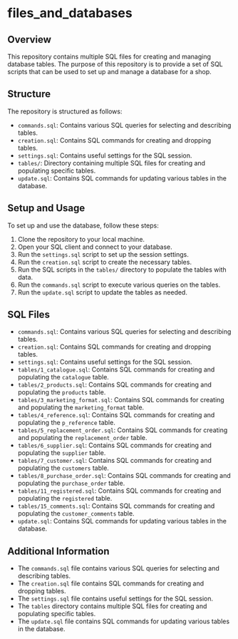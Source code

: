 # files_and_databases

## Overview

This repository contains multiple SQL files for creating and managing database tables. The purpose of this repository is to provide a set of SQL scripts that can be used to set up and manage a database for a shop.

## Structure

The repository is structured as follows:

- `commands.sql`: Contains various SQL queries for selecting and describing tables.
- `creation.sql`: Contains SQL commands for creating and dropping tables.
- `settings.sql`: Contains useful settings for the SQL session.
- `tables/`: Directory containing multiple SQL files for creating and populating specific tables.
- `update.sql`: Contains SQL commands for updating various tables in the database.

## Setup and Usage

To set up and use the database, follow these steps:

1. Clone the repository to your local machine.
2. Open your SQL client and connect to your database.
3. Run the `settings.sql` script to set up the session settings.
4. Run the `creation.sql` script to create the necessary tables.
5. Run the SQL scripts in the `tables/` directory to populate the tables with data.
6. Run the `commands.sql` script to execute various queries on the tables.
7. Run the `update.sql` script to update the tables as needed.

## SQL Files

- `commands.sql`: Contains various SQL queries for selecting and describing tables.
- `creation.sql`: Contains SQL commands for creating and dropping tables.
- `settings.sql`: Contains useful settings for the SQL session.
- `tables/1_catalogue.sql`: Contains SQL commands for creating and populating the `catalogue` table.
- `tables/2_products.sql`: Contains SQL commands for creating and populating the `products` table.
- `tables/3_marketing_format.sql`: Contains SQL commands for creating and populating the `marketing_format` table.
- `tables/4_reference.sql`: Contains SQL commands for creating and populating the `p_reference` table.
- `tables/5_replacement_order.sql`: Contains SQL commands for creating and populating the `replacement_order` table.
- `tables/6_supplier.sql`: Contains SQL commands for creating and populating the `supplier` table.
- `tables/7_customer.sql`: Contains SQL commands for creating and populating the `customers` table.
- `tables/8_purchase_order.sql`: Contains SQL commands for creating and populating the `purchase_order` table.
- `tables/11_registered.sql`: Contains SQL commands for creating and populating the `registered` table.
- `tables/15_comments.sql`: Contains SQL commands for creating and populating the `customer_comments` table.
- `update.sql`: Contains SQL commands for updating various tables in the database.

## Additional Information

- The `commands.sql` file contains various SQL queries for selecting and describing tables.
- The `creation.sql` file contains SQL commands for creating and dropping tables.
- The `settings.sql` file contains useful settings for the SQL session.
- The `tables` directory contains multiple SQL files for creating and populating specific tables.
- The `update.sql` file contains SQL commands for updating various tables in the database.
